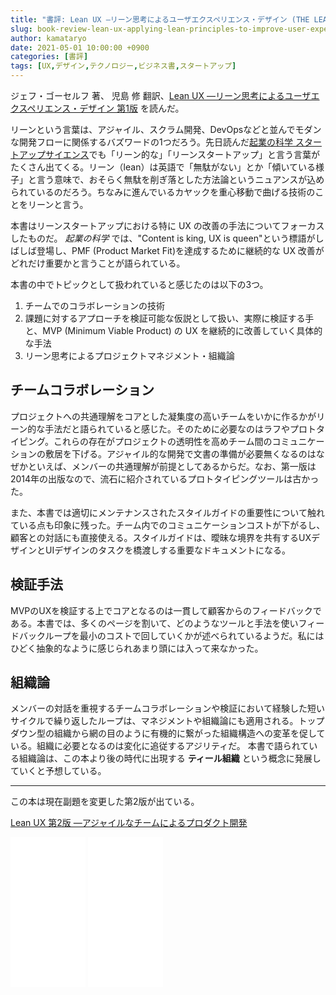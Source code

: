 ```yaml
---
title: "書評: Lean UX ―リーン思考によるユーザエクスペリエンス・デザイン (THE LEAN SERIES)"
slug: book-review-lean-ux-applying-lean-principles-to-improve-user-experience-isbn978-4-87311-661-7
author: kamataryo
date: 2021-05-01 10:00:00 +0900
categories: [書評]
tags: [UX,デザイン,テクノロジー,ビジネス書,スタートアップ]
---
```


ジェフ・ゴーセルフ 著、 児島 修 翻訳、[Lean UX ―リーン思考によるユーザエクスペリエンス・デザイン 第1版](https://www.amazon.co.jp/Lean-UX-%E2%80%95%E3%83%AA%E3%83%BC%E3%83%B3%E6%80%9D%E8%80%83%E3%81%AB%E3%82%88%E3%82%8B%E3%83%A6%E3%83%BC%E3%82%B6%E3%82%A8%E3%82%AF%E3%82%B9%E3%83%9A%E3%83%AA%E3%82%A8%E3%83%B3%E3%82%B9%E3%83%BB%E3%83%87%E3%82%B6%E3%82%A4%E3%83%B3-LEAN-%E3%82%B8%E3%82%A7%E3%83%95%E3%83%BB%E3%82%B4%E3%83%BC%E3%82%BB%E3%83%AB%E3%83%95/dp/4873116619/ref=cm_cr_arp_d_product_top?ie=UTF8) を読んだ。

リーンという言葉は、アジャイル、スクラム開発、DevOpsなどと並んでモダンな開発フローに関係するバズワードの1つだろう。先日読んだ[起業の科学 スタートアップサイエンス](../book-review-startup-science-isbn978-4-8222-5975-4)でも「リーン的な」「リーンスタートアップ」と言う言葉がたくさん出てくる。リーン（lean）は英語で「無駄がない」とか「傾いている様子」と言う意味で、おそらく無駄を削ぎ落とした方法論というニュアンスが込められているのだろう。ちなみに進んでいるカヤックを重心移動で曲げる技術のことをリーンと言う。

本書はリーンスタートアップにおける特に UX の改善の手法についてフォーカスしたものだ。 _起業の科学_ では、"Content is king, UX is queen"という標語がしばしば登場し、PMF (Product Market Fit)を達成するために継続的な UX 改善がどれだけ重要かと言うことが語られている。

本書の中でトピックとして扱われていると感じたのは以下の3つ。

1. チームでのコラボレーションの技術
2. 課題に対するアプローチを検証可能な仮説として扱い、実際に検証する手と、MVP (Minimum Viable Product) の UX を継続的に改善していく具体的な手法
3. リーン思考によるプロジェクトマネジメント・組織論

## チームコラボレーション

プロジェクトへの共通理解をコアとした凝集度の高いチームをいかに作るかがリーン的な手法だと語られていると感じた。そのために必要なのはラフやプロトタイピング。これらの存在がプロジェクトの透明性を高めチーム間のコミュニケーションの敷居を下げる。アジャイル的な開発で文書の準備が必要無くなるのはなぜかといえば、メンバーの共通理解が前提としてあるからだ。なお、第一版は2014年の出版なので、流石に紹介されているプロトタイピングツールは古かった。

また、本書では適切にメンテナンスされたスタイルガイドの重要性について触れている点も印象に残った。チーム内でのコミュニケーションコストが下がるし、顧客との対話にも直接使える。スタイルガイドは、曖昧な境界を共有するUXデザインとUIデザインのタスクを橋渡しする重要なドキュメントになる。

## 検証手法

MVPのUXを検証する上でコアとなるのは一貫して顧客からのフィードバックである。本書では、多くのページを割いて、どのようなツールと手法を使いフィードバックループを最小のコストで回していくかが述べられているようだ。私にはひどく抽象的なように感じられあまり頭には入って来なかった。

## 組織論

メンバーの対話を重視するチームコラボレーションや検証において経験した短いサイクルで繰り返したループは、マネジメントや組織論にも適用される。トップダウン型の組織から網の目のように有機的に繋がった組織構造への変革を促している。組織に必要となるのは変化に追従するアジリティだ。
本書で語られている組織論は、この本より後の時代に出現する **ティール組織** という概念に発展していくと予想している。

---

この本は現在副題を変更した第2版が出ている。

[Lean UX 第2版 ―アジャイルなチームによるプロダクト開発](https://www.amazon.co.jp/Lean-UX-E7-AC-AC2-E7-89-88-E2-80-95-E3-82-A2-E3-82-B8-E3-83-A3-E3-82-A4-E3-83-AB-E3-81-AA-E3-83-8/dp/4873118050/ref=dp_ob_title_bk)

<iframe style="width:120px;height:240px;" marginwidth="0" marginheight="0" scrolling="no" frameborder="0" src="//rcm-fe.amazon-adsystem.com/e/cm?lt1=_blank&bc1=000000&IS2=1&bg1=FFFFFF&fc1=000000&lc1=0000FF&t=kamataryo09-22&language=ja_JP&o=9&p=8&l=as4&m=amazon&f=ifr&ref=as_ss_li_til&asins=4873116619&linkId=4c711acc671eb685b2e0f0bd2ad2b244"></iframe>

<iframe style="width:120px;height:240px;" marginwidth="0" marginheight="0" scrolling="no" frameborder="0" src="//rcm-fe.amazon-adsystem.com/e/cm?lt1=_blank&bc1=000000&IS2=1&bg1=FFFFFF&fc1=000000&lc1=0000FF&t=kamataryo09-22&language=ja_JP&o=9&p=8&l=as4&m=amazon&f=ifr&ref=as_ss_li_til&asins=4873118050&linkId=0a77f16910e0f97f93e273a3abc83e39"></iframe>
